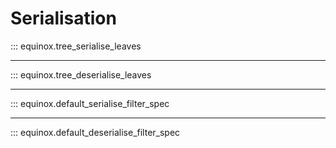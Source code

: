 # Serialisation

::: equinox.tree_serialise_leaves

---

::: equinox.tree_deserialise_leaves

---

::: equinox.default_serialise_filter_spec

---

::: equinox.default_deserialise_filter_spec
